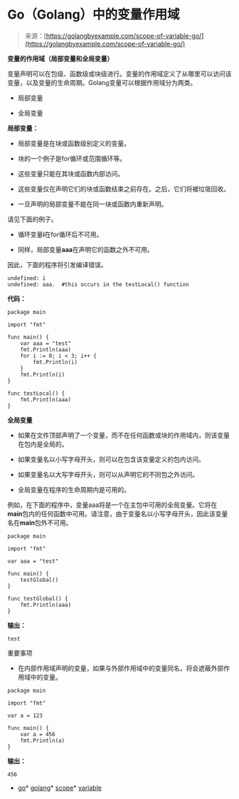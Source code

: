 <!--yml

category: 未分类

date: 2024-10-13 06:21:22

-->

# Go（Golang）中的变量作用域

> 来源：[https://golangbyexample.com/scope-of-variable-go/](https://golangbyexample.com/scope-of-variable-go/)

**变量的作用域（局部变量和全局变量）**

变量声明可以在包级、函数级或块级进行。变量的作用域定义了从哪里可以访问该变量，以及变量的生命周期。Golang变量可以根据作用域分为两类。

+   局部变量

+   全局变量

**局部变量：**

+   局部变量是在块或函数级别定义的变量。

+   块的一个例子是for循环或范围循环等。

+   这些变量只能在其块或函数内部访问。

+   这些变量仅在声明它们的块或函数结束之前存在。之后，它们将被垃圾回收。

+   一旦声明的局部变量不能在同一块或函数内重新声明。

请见下面的例子。

+   循环变量**i**在for循环后不可用。

+   同样，局部变量**aaa**在声明它的函数之外不可用。

因此，下面的程序将引发编译错误。

```
undefined: i
undefined: aaa.  #this occurs in the testLocal() function
```

**代码：**

```
package main

import "fmt"

func main() {
    var aaa = "test"
    fmt.Println(aaa)
    for i := 0; i < 3; i++ {
        fmt.Println(i)
    }
    fmt.Println(i)
}

func testLocal() {
    fmt.Println(aaa)
}
```

**全局变量**

+   如果在文件顶部声明了一个变量，而不在任何函数或块的作用域内，则该变量在包内是全局的。

+   如果变量名以小写字母开头，则可以在包含该变量定义的包内访问。

+   如果变量名以大写字母开头，则可以从声明它的不同包之外访问。

+   全局变量在程序的生命周期内是可用的。

例如，在下面的程序中，变量aaa将是一个在主包中可用的全局变量。它将在**main**包内的任何函数中可用。请注意，由于变量名以小写字母开头，因此该变量名在**main**包外不可用。

```
package main

import "fmt"

var aaa = "test"

func main() {
    testGlobal()
}

func testGlobal() {
    fmt.Println(aaa)
}
```

**输出：**

```
test
```

重要事项

+   在内部作用域声明的变量，如果与外部作用域中的变量同名，将会遮蔽外部作用域中的变量。

```
package main

import "fmt"

var a = 123

func main() {
    var a = 456
    fmt.Println(a)
}
```

**输出：**

```
456
```

+   [go](https://golangbyexample.com/tag/go/)*   [golang](https://golangbyexample.com/tag/golang/)*   [scope](https://golangbyexample.com/tag/scope/)*   [variable](https://golangbyexample.com/tag/variable/)
